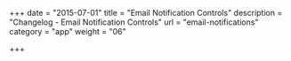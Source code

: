 +++
date = "2015-07-01"
title = "Email Notification Controls"
description = "Changelog - Email Notification Controls"
url = "email-notifications"
category = "app"
weight = "06"

+++